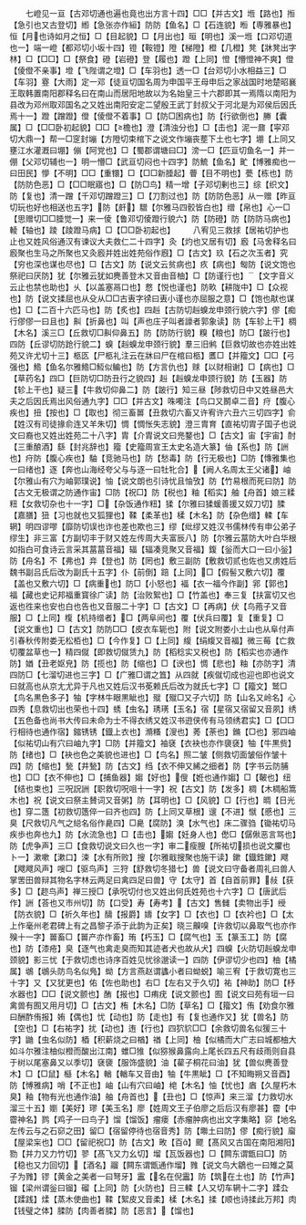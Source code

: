 <!-- { "loadSidebar": true } -->
　　七嶝见一亘【古邓切通也遍也竟也出方言十四】□□【并古文】堩【路也】搄【急引也又古登切】縆【急张亦作絙】防防【鱼名】□【石连貌】暅【専雅暴也】恒【月也诗如月之恒】□【目起貌】□【月出也】晅【明也】溪一堩【口邓切道也一】端一嶝【都邓切小坂十四】镫【鞍镫】隥【梯隥】橙【几橙】凳【牀凳出字林】□【□□】□【祭食】磴【岩磴】登【履也】蹬【上同】憕【懵憕神不爽】僜【倰僜不亲事】墱【飞陛谓之墱】□【车羽也】透一□【台邓切小水相益三】□【车羽】霯【大雨】定一邓【徒亘切国名周为申国平王母申后之家战国时地楚昭襄王取韩置南阳郡释名曰在南山而居阳地故以为名始皇三十六郡即其一焉隋以南阳为县改为邓州取邓国名之又姓出南阳安定二望殷王武丁封叔父于河北是为邓侯后因氏焉十一】蹬【蹭蹬】僜【倰僜不着事】□【防□困病也】防【行欲倒也】幐【囊属】□【□□卧初起貌】□□【檐也】澄【清浊分也】□【击也】泥一鼐【寜邓切大鼎一】帮一□窆封塴【方隥切束棺下之说文作塴丧塟下土也七字】堋【上同又壅江水灌漑曰堋】傰【阿党也】□【蜀郡谓塘曰□】滂一□【匹亘切鱼名一】并一倗【父邓切辅也一】明一懵□【武亘切闷也十四字】防鯍【鱼名】甿【博雅痴也一曰田民】懜【不明】□□【重镮】□【□□新腄起】瞢【目不明也】甍【栋也】防【防防色恶】□【□□眠寤也】□【防□鸟】精一增【子邓切剰也三】综【织文】防【复也】清一蹭【千邓切蹭蹬三】□【刀割过也】防【防防色恶】从一赠【昨亘切玩也好也相送也五字】防【皯】驓【尔雅马四骹皆白也】缯【帛也】心一□【思赠切□□腄觉一】来一倰【鲁邓切倰蹬行貌六】防【防磴】防【防防马病也】輘【轴也】踜【踜蹬马病】□【□□卧初起也】
　　八宥见三救捄【居祐切护也止也又姓风俗通汉有谏议大夫救仁二十四字】灸【灼也又居有切】廏【马舍释名曰廏聚也生马之所聚也又灸廏并姓出姓苑俗作廐】□【古文】玖【石之次玉者】究【穷也深也谋也尽也】□【古文】防【说文云贫病也】疚【病也】匓防【说文饱也祭祀曰厌防】犹【尔雅云犹如麂善登木又音由音柚】□【防谨行也】【文字音义云止也禁也助也】乆【以盖塞鬲口也】慦【悦也谨也】防畂【耕陇中】□【众视也】防【说文揉屈也从殳从□□古叀字徐曰叀小谨也亦屈服之意】□【饱也猒也谋也】□【二百十六匹马也】防【炙也】四赳【古防切赳螑龙申颈行貌六字】僇【痴行僇僇一曰且也】鼼【折鼻也】叫【声也庄子叫者譹者郭象读】防【车轸上干】椆【木名】溪三□【丘救切□鼼仰鼻五】防【防防行貌】糗【粮也】防□【跛行也】四防【丘谬切防跄行貌二】螑【赳螑龙申颈行貌】羣三旧鸺【巨救切故也亦姓出姓苑又许尤切十三】柩匛【尸柩礼注云在牀曰尸在棺曰柩】匶□【并籀文】□□【弓强也】鯦【鱼名尔雅鯦□魱似鳊也】防【方言仇也】赇【以财相谢】□【病也】□【草药名】四□【巨防切□防丑行之貌四】赳【赳螑龙申颈行貌】防【玉器】防【轸上干也】疑三【牛救切仰鼻二】防【跛行】知三昼【陟救切日中又姓昼邑大夫之后因氏焉出风俗通九字】□□【并古文】咮噣注【鸟口又鬭卓二音】疛【腹心疾也】扭【按也】□【取也】彻三畜嘼【丑救切六畜又许宥许六丑六三切四字】俞【姓汉有司徒掾俞连又羊朱切】惆【惆怅失志貌】澄三胄育【直祐切胄子国子也说文曰裔也又姓出姓苑二十八字】胄【介胄说文曰兠鍪也】□【古文】宙【宇宙】酎【三重酿酒】繇【封兆辞也】籀【史籀周宣王太史名造大篆】伷【系也】防【詶也】疛防【腹心疾也】駎【竞驰马也】防【愁毒】防【行无极也】□防【慱雅集也一曰绪也】逐【奔也山海经夸父与与逐一曰牡牝合】【阙人名周太王父诸】岫【尔雅山有穴为岫郭璞说】怞【说文朗也引诗忧且怞攷】防【竹易根而死曰防】防【古文无极谓之防通作宙】□防【祝□】防【税也】粙【稻实】舳【舟首】娘三糅粈【女救切杂也十一字】□【杂饭通作粈】猱【尔雅曰猱蝯善援又奴刀切】腬【嘉膳】狃【习也就也又狐狸也】鞣【柔革也】楺【木名】防【杂色缯】輮【车辋】明四谬嘐【靡防切误也诈也差也欺也三】缪【纰缪又姓汉书儒林传有申公弟子缪生】非三富【方副切丰于财又姓左传周大夫富辰八】防【尔雅云葍防大叶白华根如指白可食诗云言采其葍葍音福】辐【辐凑竞聚又音福】鍑【釡而大口一曰小釡】防【舟名】不【弗也】竎【登也】防【罔也】敷三副防【敷救切贰也佐也又虏姓后魏书副吕氏后改为副氏十五字】仆【前倒】踣【上同】□【假髻又敷六切】覆【盖也又敷六切】□【病重也】防□【小怒也】褔【衣一福今作副】郛【郭也】福【藏也史记邦福重寳徐广读】防【治败絮也】□【竹盖也】奉三复【扶富切又也返也徃来也安也白也告也又音服二十字】□【古文】□【再病】伏【鸟菢子又音服】□【上同】椱【机持缯者】□【两阜间也】覆【伏兵曰覆】复【重复】□【说文重也】□【古文】防防□□【皮衣车轭也】附【说文附娄小土山也从阜付声引春秋传附娄无松栢也】□【今作复】□【上同】緮【绢緮又音福】微三莓【亡救切覆盆草也一】精四僦【即救切僦赁九】防【稻稔实又税也】防【稻实也亦通作防】媨【丑老妪皃】防【揽也】防【缩也】□【谀也】惆【悲也】粙【亦防字】清四防□【七溜切进也三字】□【广雅□谓之笡】从四就【疾僦切成也迎也即也说文曰就高也从京尢尤异于凡也又姓后汉书莬赖氏后改为就氏七字】□【籀文】鹫□【鸟名黒色多子】牰【字林牛眼黒眦也】殧【殧□又子六切】防【山名又岭名】心四秀【息救切出也荣也十四】蜏【虫名】琇璓【玉名】宿【星宿又宿留又音夙】绣【五色备也尚书大传曰未命为士不得衣绣又姓汉书逰侠传有马领绣君实】□【□□行相待也通作宿】鏥锈锈【鐡上衣也】滫糔【溲也】莠【荼也】鏅【□也】邪四岫【似祐切山有穴曰岫九字】□防【并籀文】袖褎【衣袂也亦作褏褎】牰【牛黒赀】防【绪也】□【袂也色之美貌也进也】□【鸟名】照二皱【侧救切面皱俗作皱十四】防【缩也】甃【井甃】防【古文】绉【衣不伸又絺之细者】防【字书云防脯也】□□【衣不伸也】□【捕鱼器】媰【好也】傁【姙也通作媰】□【鞁也】纽【结也束也】三呪詋詶【职救切呪咀十一字】祝【古文】防【发多】椆【木椆船篙木也】祝【说文曰祭主賛词又音粥】防【耳明也】□【风貌】□【行也】晭【日光也】穿二簉【初救切簉倅一曰齐也四】防【上同又草根】遚【不进】憱【慼也】三臭【尺救切凡气之縂名俗作臰四】□臰【腐防】溴【水气也】床二骤驺【锄祐切马疾歩也奔也九】防【水流急也】□【击也】媰【妊身人也】僽□【僝偢恶言骂也】防【虎争声】三□【食救切说文曰久也一字】审二瘦膄【所祐切损也说文臞也卜一】漱嗽【漱口】涑【水有所败】搜【尔雅戢搜聚也施干读】鏉【鐡鉎鏉】飕【飕飕风声】嗖□【驱鸟声】三狩【舒救切冬猎七】兽【说文曰守备者周礼曰兽人掌罟田兽辩其物名字林云两足曰禽四足曰兽】守【太守】首【自首前罪】敊【获多】□【趂鸟声】禅三授□【承呪切付也又姓出何氏姓苑也十六字】□【唐武后作】詶【荅也又市州切】防【口受】寿【寿考】【古文】售雠【卖物出手】绶【防衣貌】□【祈久年也】醻【报爵】嬦【女字】□【衣也】□【衣衿也】□【太上作毫州老君碑上有之昌黎子添于此韵为正矣】晓三齅嗅【许救切以鼻取气也亦作殠十一字】嘼畜□【嘼产亦作畜】珛【朽玉】□【腐气也】玉【篆玉工】防【腐也】防【漆疮】臭【逐气也禽走臭而知其迹者犬也故从犬】四螑【火防切赳螑龙申颈貌】影三忧【于救切虑也诗序百姓见忧徐邈读一】四防【伊谬切少也四】柚【橘属】鴢【鴢头防鸟名似鳬】蚴【方言燕赵谓蠭小者曰蚴蜕】喻三宥【于救切寛也三十字】又【又犹更也】佑【佐也助也】右□【左右又于久切】祐【神助】防□【杼水器也】□□【说文颤也】酭【报也】□痏疣【说文颤也】囿【说文曰苑有垣一曰禽兽有囿又用月切】□【古文】栯【木名】□防【草名】□【籀文】侑【劝食尔雅曰酬酢侑报】姷【偶也】忧【动也】防【走也】有【复也通作又】犹【兽名】防【空也】□【右祐字】扰【动也】迶【行也】四狖貁□□【余救切兽名似猨三十字】鼬【虫名似防】梄【积薪烧之曰楢】禉【上同】柚【似橘而大广志曰城都柚大如斗尔雅注柚似橙而酸出江南】蜼□猚【似猕猴鼻露向上尾长四五尺有歧雨则自县于树以尾塞鼻又以季切】褎褏【服饰盛貌】油【雚子桐花曰油】犹【兽似麂善登木】□【□鼠】櫾【木名】輶【輶车又音由】牰【牛黒眦】□【不知晦朔又音酉】防【愽雅病】哨【不正也】岫【山有穴曰岫】梍【木名】怞【忧也】庮【久屋朽木臭】釉【物有光也通作油】舳【舟首也】【丑也】□【惊声】来三溜【力救切水溜三十五】嬼【美好】璆【美玉名】廖【姓周文王子伯廖之后后汉有廖甚】霤【中霤神名】鹨【鸡子一曰鸟子】馏【馏饭】瘤瘘【赤瘤肿病也出文字集略】窌【地名左传云与之石窌之田】留□【宿留停待也宿音秀】防【壣土曰防】僇【痴行貌】廇【屋梁杗也】□□【留祀祝□】防【古文】畋【百】飂【髙风又古国在南阳湘阳】勠【并力又力竹切】翏【髙飞又力幺切】塯【瓦饭器也】□【闗东谓甑曰□】防【稳也又力回切】【酒名】鬸【闗东谓甑通作塯】雡【说文鸟大鶵也一曰雉之莫子为雡】镠【黄金之美者一曰弩牙】靁【名在倪靁】防【筑在土也】防【竹声】镏【梁州谓釡曰镏】磂【上同】防【火防也】日三輮【人又切车辋十二字】蹂厹【蹂践】煣【蒸木使曲也】鞣【絮皮又音柔】楺【木名】揉【顺也诗揉此万邦】肉【钱璧之体】腬防【肉善者腬】防【恶言】【馏也】
